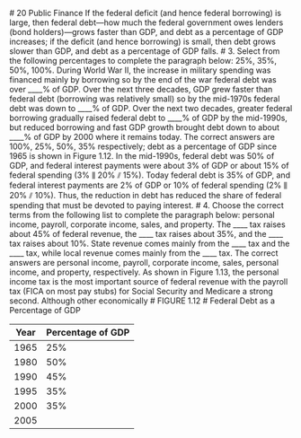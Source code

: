 \# 20 Public Finance If the federal deficit (and hence federal borrowing) is large, then federal debt—how much the federal government owes lenders (bond holders)—grows faster than GDP, and debt as a percentage of GDP increases; if the deficit (and hence borrowing) is small, then debt grows slower than GDP, and debt as a percentage of GDP falls. # 3. Select from the following percentages to complete the paragraph below: 25%, 35%, 50%, 100%. During World War II, the increase in military spending was financed mainly by borrowing so by the end of the war federal debt was over \_\_\_\_% of GDP. Over the next three decades, GDP grew faster than federal debt (borrowing was relatively small) so by the mid-1970s federal debt was down to \_\_\_\_% of GDP. Over the next two decades, greater federal borrowing gradually raised federal debt to \_\_\_\_% of GDP by the mid-1990s, but reduced borrowing and fast GDP growth brought debt down to about \_\_\_\_% of GDP by 2000 where it remains today. The correct answers are 100%, 25%, 50%, 35% respectively; debt as a percentage of GDP since 1965 is shown in Figure 1.12. In the mid-1990s, federal debt was 50% of GDP, and federal interest payments were about 3% of GDP or about 15% of federal spending (3% ⫼ 20% ⫽ 15%). Today federal debt is 35% of GDP, and federal interest payments are 2% of GDP or 10% of federal spending (2% ⫼ 20% ⫽ 10%). Thus, the reduction in debt has reduced the share of federal spending that must be devoted to paying interest. # 4. Choose the correct terms from the following list to complete the paragraph below: personal income, payroll, corporate income, sales, and property. The \_\_\_\_ tax raises about 45% of federal revenue, the \_\_\_\_ tax raises about 35%, and the \_\_\_\_ tax raises about 10%. State revenue comes mainly from the \_\_\_\_ tax and the \_\_\_\_ tax, while local revenue comes mainly from the \_\_\_\_ tax. The correct answers are personal income, payroll, corporate income, sales, personal income, and property, respectively. As shown in Figure 1.13, the personal income tax is the most important source of federal revenue with the payroll tax (FICA on most pay stubs) for Social Security and Medicare a strong second. Although other economically # FIGURE 1.12 # Federal Debt as a Percentage of GDP

| Year | Percentage of GDP |
| ---- | ----------------- |
| 1965 | 25%               |
| 1980 | 50%               |
| 1990 | 45%               |
| 1995 | 35%               |
| 2000 | 35%               |
| 2005 |                   |
